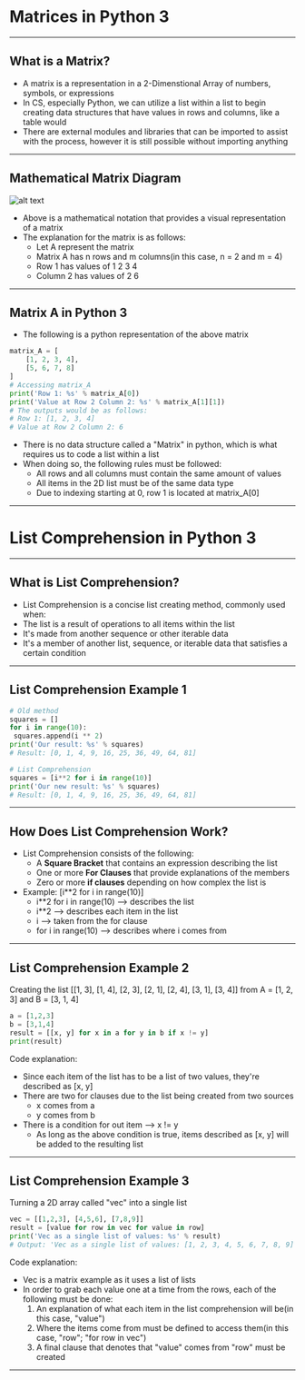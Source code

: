 # Matrices in Python 3
------
**What is a Matrix?**
------
* A matrix is a representation in a 2-Dimenstional Array of numbers, symbols, or expressions
* In CS, especially Python, we can utilize a list within a list to begin creating data structures that have values in rows and columns, like a table would
* There are external modules and libraries that can be imported to assist with the process, however it is still possible without importing anything
------
**Mathematical Matrix Diagram**
------
![alt text](https://mrparkonline.github.io/figures/matrix_fig01.png "Mathematical Matrix Diagram")
* Above is a mathematical notation that provides a visual representation of a matrix
* The explanation for the matrix is as follows:
  * Let A represent the matrix
  * Matrix A has n rows and m columns(in this case, n = 2 and m = 4)
  * Row 1 has values of 1 2 3 4
  * Column 2 has values of 2 6
------
**Matrix A in Python 3**
------
* The following is a python representation of the above matrix
```python
matrix_A = [
    [1, 2, 3, 4],
    [5, 6, 7, 8]
]
# Accessing matrix_A
print('Row 1: %s' % matrix_A[0])
print('Value at Row 2 Column 2: %s' % matrix_A[1][1])
# The outputs would be as follows:
# Row 1: [1, 2, 3, 4]
# Value at Row 2 Column 2: 6
```
* There is no data structure called a "Matrix" in python, which is what requires us to code a list within a list
* When doing so, the following rules must be followed:
  * All rows and all columns must contain the same amount of values
  * All items in the 2D list must be of the same data type
  * Due to indexing starting at 0, row 1 is located at matrix_A[0]
------
# List Comprehension in Python 3
------
**What is List Comprehension?**
------
* List Comprehension is a concise list creating method, commonly used when:
 * The list is a result of operations to all items within the list
 * It's made from another sequence or other iterable data
 * It's a member of another list, sequence, or iterable data that satisfies a certain condition
------
**List Comprehension Example 1**
------
```python
# Old method
squares = []
for i in range(10):
 squares.append(i ** 2)
print('Our result: %s' % squares)
# Result: [0, 1, 4, 9, 16, 25, 36, 49, 64, 81]
```
```python
# List Comprehension
squares = [i**2 for i in range(10)]
print('Our new result: %s' % squares)
# Result: [0, 1, 4, 9, 16, 25, 36, 49, 64, 81]
```
------
**How Does List Comprehension Work?**
------
* List Comprehension consists of the following:
  * A **Square Bracket** that contains an expression describing the list
  * One or more **For Clauses** that provide explanations of the members
  * Zero or more **if clauses** depending on how complex the list is
* Example: [i**2 for i in range(10)]
  * i**2 for i in range(10) --> describes the list
  * i**2 --> describes each item in the list
  * i --> taken from the for clause
  * for i in range(10) --> describes where i comes from
------
**List Comprehension Example 2**
------
Creating the list [[1, 3], [1, 4], [2, 3], [2, 1], [2, 4], [3, 1], [3, 4]] from A = [1, 2, 3] and B = [3, 1, 4]
```python
a = [1,2,3]
b = [3,1,4]
result = [[x, y] for x in a for y in b if x != y]
print(result)
```
Code explanation:
* Since each item of the list has to be a list of two values, they're described as [x, y]
* There are two for clauses due to the list being created from two sources
  * x comes from a
  * y comes from b
* There is a condition for out item --> x != y
  * As long as the above condition is true, items described as [x, y] will be added to the resulting list
------
**List Comprehension Example 3**
------
Turning a 2D array called "vec" into a single list
```python
vec = [[1,2,3], [4,5,6], [7,8,9]]
result = [value for row in vec for value in row]
print('Vec as a single list of values: %s' % result)
# Output: 'Vec as a single list of values: [1, 2, 3, 4, 5, 6, 7, 8, 9]'
```
Code explanation:
* Vec is a matrix example as it uses a list of lists
* In order to grab each value one at a time from the rows, each of the following must be done:
  1. An explanation of what each item in the list comprehension will be(in this case, "value")
  2. Where the items come from must be defined to access them(in this case, "row"; "for row in vec")
  3. A final clause that denotes that "value" comes from "row" must be created
------
